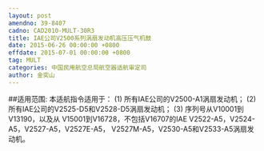 ```yaml
---
layout: post
amendno: 39-8407
cadno: CAD2010-MULT-30R3
title: IAE公司V2500系列涡扇发动机高压压气机鼓
date: 2015-06-26 00:00:00 +0800
effdate: 2015-07-01 00:00:00 +0800
tag: MULT
categories: 中国民用航空总局航空器适航审定司
author: 金奕山
---
```


##适用范围:
本适航指令适用于：
(1) 所有IAE公司的V2500-A1涡扇发动机；
(2) 所有IAE公司的V2525-D5和V2528-D5涡扇发动机；
(3) 序列号从V10001到V13190，以及从 V15001到V16728，不包括V16707的IAE V2522-A5，V2524-A5，V2527-A5，V2527E-A5， V2527M-A5，V2530-A5和V2533-A5涡扇发动机。

